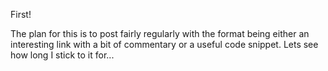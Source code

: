 <!--
.. title: Hello World
.. slug: 1hello
.. date: 2020-05-23 00:00:00
.. tags: 
.. category: 
.. link: 
.. description: 
.. type: text
-->

First!

The plan for this is to post fairly regularly with the format being either an interesting link with a bit of commentary or a useful code snippet. Lets see how long I stick to it for...
